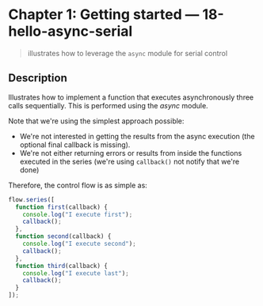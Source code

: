 # Chapter 1: Getting started &mdash; 18-hello-async-serial
> illustrates how to leverage the `async` module for serial control

## Description
Illustrates how to implement a function that executes asynchronously three calls sequentially. This is performed using the *async* module.

Note that we're using the simplest approach possible:
+ We're not interested in getting the results from the async execution (the optional final callback is missing).
+ We're not either returning errors or results from inside the functions executed in the series (we're using `callback()` not notify that we're done)

Therefore, the control flow is as simple as:
```javascript
flow.series([
  function first(callback) {
    console.log("I execute first");
    callback();
  },
  function second(callback) {
    console.log("I execute second");
    callback();
  },
  function third(callback) {
    console.log("I execute last");
    callback();
  }
]);
```
